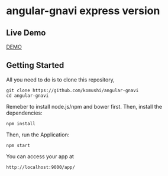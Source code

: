 # angular-gnavi express version

## Live Demo
[DEMO](http://goo.gl/HdEHI6)

## Getting Started

All you need to do is to clone this repository,


```
git clone https://github.com/komushi/angular-gnavi
cd angular-gnavi
```
Remeber to install node.js/npm and bower first.
Then, install the dependencies:

```
npm install
```

Then, run the Application:

```
npm start
```

You can access your app at 

```
http://localhost:9000/app/
```
